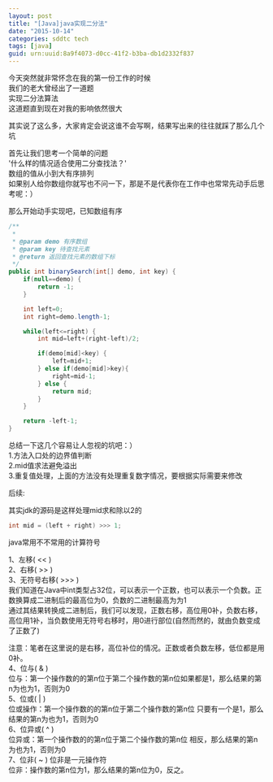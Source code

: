 ```yaml
---
layout: post
title: "[Java]java实现二分法"
date: "2015-10-14"
categories: sddtc tech
tags: [java]
guid: urn:uuid:8a9f4073-d0cc-41f2-b3ba-db1d2332f837
---
```


今天突然就非常怀念在我的第一份工作的时候  
我们的老大曾经出了一道题  
实现二分法算法  
这道题直到现在对我的影响依然很大  

其实说了这么多，大家肯定会说这谁不会写啊，结果写出来的往往就踩了那么几个坑  

首先让我们思考一个简单的问题  
'什么样的情况适合使用二分查找法？'  
数组的值从小到大有序排列  
如果别人给你数组你就写也不问一下，那是不是代表你在工作中也常常先动手后思考呢：）  

那么开始动手实现吧，已知数组有序  

```java
/**
 *
 * @param demo 有序数组
 * @param key 待查找元素
 * @return 返回查找元素的数组下标
 */
public int binarySearch(int[] demo, int key) {
    if(null==demo) {
        return -1;
    }

    int left=0;
    int right=demo.length-1;

    while(left<=right) {
        int mid=left+(right-left)/2;

        if(demo[mid]<key) {
            left=mid+1;
        } else if(demo[mid]>key){
            right=mid-1;
        } else {
            return mid;
        }
    }

    return -left-1;
}
```  

总结一下这几个容易让人忽视的坑吧：）  
1.方法入口处的边界值判断  
2.mid值求法避免溢出  
3.重复值处理，上面的方法没有处理重复数字情况，要根据实际需要来修改  

后续:  

其实jdk的源码是这样处理mid求和除以2的  

```java
int mid = (left + right) >>> 1;
```

java常用不不常用的计算符号  

1、左移( << )  
2、右移( >> )  
3、无符号右移( >>> )  
我们知道在Java中int类型占32位，可以表示一个正数，也可以表示一个负数。正数换算成二进制后的最高位为0，负数的二进制最高为为1  
通过其结果转换成二进制后，我们可以发现，正数右移，高位用0补，负数右移，高位用1补，当负数使用无符号右移时，用0进行部位(自然而然的，就由负数变成了正数了)

注意：笔者在这里说的是右移，高位补位的情况。正数或者负数左移，低位都是用0补。  
4、位与( & )  
位与：第一个操作数的的第n位于第二个操作数的第n位如果都是1，那么结果的第n为也为1，否则为0  
5、位或( | )  
位或操作：第一个操作数的的第n位于第二个操作数的第n位 只要有一个是1，那么结果的第n为也为1，否则为0  
6、位异或( ^ )  
位异或：第一个操作数的的第n位于第二个操作数的第n位 相反，那么结果的第n为也为1，否则为0  
7、位非( ~ )           位非是一元操作符  
位非：操作数的第n位为1，那么结果的第n位为0，反之。  
